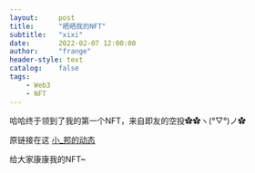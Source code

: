 ```yaml
---
layout:     post
title:      "晒晒我的NFT"
subtitle:   "xixi"
date:       2022-02-07 12:00:00
author:     "frange"
header-style: text
catalog:    false
tags:
    - Web3
    - NFT
---
```


哈哈终于领到了我的第一个NFT，来自即友的空投✿✿ヽ(°▽°)ノ✿

原链接在这 [小_邦的动态](https://web.okjike.com/originalPost/61f4130d17f76d00100244c6)

给大家康康我的NFT~

<nft-card contractAddress="0xd2bc5c3990c06ccd26f10a3e9d93b19450136c8d" tokenId="136"> </nft-card><script src="https://unpkg.com/embeddable-nfts/dist/nft-card.min.js"></script>
